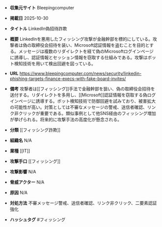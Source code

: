 - **収集元サイト**
Bleepingcomputer

- **掲載日**
2025-10-30

- **タイトル**
LinkedIn偽招待詐欺

- **概要**
LinkedInを悪用したフィッシング攻撃が金融幹部を標的にしている。攻撃者は偽の取締役会招待を装い、Microsoft認証情報を盗むことを目的とする。メッセージは複数のリダイレクトを経て偽のMicrosoftログインページに誘導し、認証情報とセッション情報を窃取する仕組みである。攻撃はボット検知技術を用いて検出回避を図っている。

- **URL**
https://www.bleepingcomputer.com/news/security/linkedin-phishing-targets-finance-execs-with-fake-board-invites/

- **備考**
攻撃者は[[フィッシング]]手法で金融幹部を狙い、偽の取締役会招待を送付する。リダイレクトを多用し、[[Microsoft]]認証情報を窃取する偽ログインページに誘導する。ボット検知技術で防御回避を試みており、被害拡大の可能性が高い。対策としては不審なメッセージの警戒、送信者確認、リンク非クリックが重要である。類似事例として他SNS経由のフィッシング増加が挙げられる。将来的に攻撃手法の高度化が懸念される。

- **分類**
[[フィッシング詐欺]]

- **組織名**
N/A

- **業種**
[[IT]]

- **攻撃手口**
[[フィッシング]]

- **攻撃影響**
N/A

- **脅威アクター**
N/A

- **原因**
N/A

- **対処方法**
不審メッセージ警戒、送信者確認、リンク非クリック、二要素認証強化

- **ハッシュタグ**
#フィッシング
